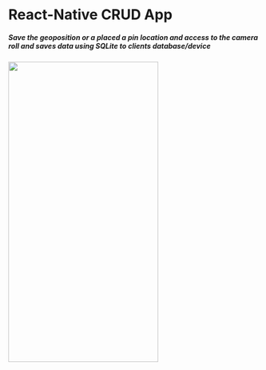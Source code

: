 # React-Native CRUD App

<h5>Save the geoposition or a placed a pin location and access to the camera roll and saves data using SQLite to clients database/device</h5>
<img src="./assets/SQLite-RN.gif" width="300" height="600">
<br>
